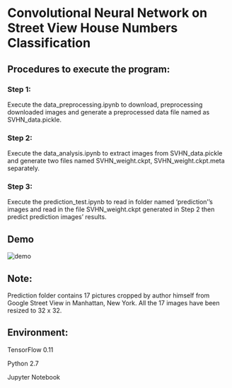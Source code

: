 # Convolutional Neural Network on Street View House Numbers Classification

## Procedures to execute the program:

### Step 1: 

Execute the data_preprocessing.ipynb to download, preprocessing downloaded images and generate a preprocessed data file named as SVHN_data.pickle.

### Step 2: 

Execute the data_analysis.ipynb to extract images from SVHN_data.pickle and generate two files named SVHN_weight.ckpt, SVHN_weight.ckpt.meta separately.

### Step 3: 

Execute the prediction_test.ipynb to read in folder named ‘prediction’’s images and read in the file SVHN_weight.ckpt generated in Step 2 then predict prediction images’ results.

## Demo

![demo](https://github.com/woodenleaves/CNN_Street_View_House_Numbers/raw/master/cnn_svhn.png)

## Note:
Prediction folder contains 17 pictures cropped by author himself from Google Street View in Manhattan, New York. All the 17 images have been resized to 32 x 32.


## Environment:

TensorFlow 0.11

Python 2.7

Jupyter Notebook

